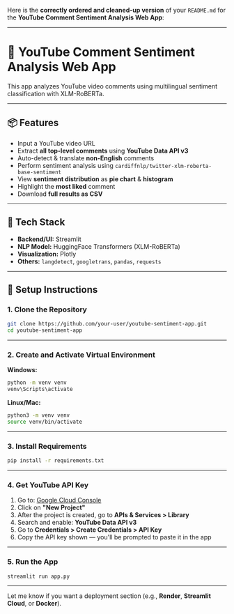 Here is the **correctly ordered and cleaned-up version** of your `README.md` for the **YouTube Comment Sentiment Analysis Web App**:

---

# 🎥 YouTube Comment Sentiment Analysis Web App

This app analyzes YouTube video comments using multilingual sentiment classification with XLM-RoBERTa.

---

## 📦 Features

* Input a YouTube video URL
* Extract **all top-level comments** using **YouTube Data API v3**
* Auto-detect & translate **non-English** comments
* Perform sentiment analysis using `cardiffnlp/twitter-xlm-roberta-base-sentiment`
* View **sentiment distribution** as **pie chart** & **histogram**
* Highlight the **most liked** comment
* Download **full results as CSV**

---

## 🔧 Tech Stack

* **Backend/UI:** Streamlit
* **NLP Model:** HuggingFace Transformers (XLM-RoBERTa)
* **Visualization:** Plotly
* **Others:** `langdetect`, `googletrans`, `pandas`, `requests`

---

## 🚀 Setup Instructions

### 1. Clone the Repository

```bash
git clone https://github.com/your-user/youtube-sentiment-app.git
cd youtube-sentiment-app
```

---

### 2. Create and Activate Virtual Environment

**Windows:**

```bash
python -m venv venv
venv\Scripts\activate
```

**Linux/Mac:**

```bash
python3 -m venv venv
source venv/bin/activate
```

---

### 3. Install Requirements

```bash
pip install -r requirements.txt
```

---

### 4. Get YouTube API Key

1. Go to: [Google Cloud Console](https://console.developers.google.com/)
2. Click on **"New Project"**
3. After the project is created, go to **APIs & Services > Library**
4. Search and enable: **YouTube Data API v3**
5. Go to **Credentials > Create Credentials > API Key**
6. Copy the API key shown — you'll be prompted to paste it in the app

---

### 5. Run the App

```bash
streamlit run app.py
```

---

Let me know if you want a deployment section (e.g., **Render**, **Streamlit Cloud**, or **Docker**).
